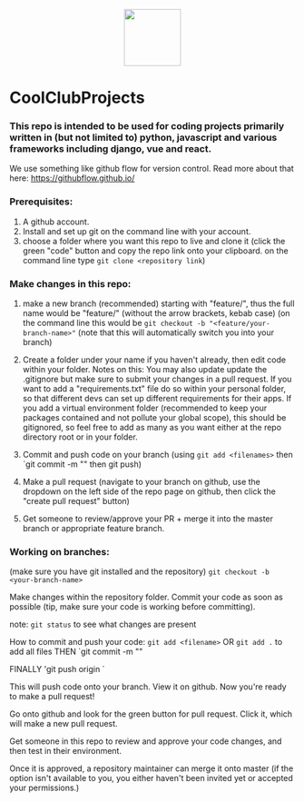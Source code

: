 
<p align="center">
<img src=https://user-images.githubusercontent.com/26351860/121793566-37c35780-cbb5-11eb-9bcc-d33b76aea973.jpg width="100" height="100"  />
</p>

# CoolClubProjects
### This repo is intended to be used for coding projects primarily written in (but not limited to) python, javascript and various frameworks including django, vue and react. 
We use something like github flow for version control. Read more about that here: https://githubflow.github.io/


### Prerequisites:
1. A github account.
1. Install and set up git on the command line with your account. 
1. choose a folder where you want this repo to live and clone it (click the green "code" button and copy the repo link onto your clipboard. on the command line type `git clone <repository link`)

### Make changes in this repo:
1. make a new branch (recommended) starting with "feature/", thus the full name would be  "feature/<your-branch-name>" (without the arrow brackets, kebab case) (on the command line this would be `git checkout -b "<feature/your-branch-name>"` (note that this will automatically switch you into your branch)
 
2. Create a folder under your name if you haven't already, then edit code within your folder. Notes on this: You may also update update the .gitignore but make sure to submit your changes in a pull request. If you want to add a "requirements.txt" file do so within your personal folder, so that different devs can set up different requirements for their apps. If you add a virtual environment folder (recommended to keep your packages contained and not pollute your global scope), this should be gitignored, so feel free to add as many as you want either at the repo directory root or in your folder.
 
3. Commit and push code on your branch (using `git add <filenames>` then `git commit -m "<your commit message>" then git push)

4. Make a pull request (navigate to your branch on github, use the dropdown on the left side of the repo page on github, then click the "create pull request" button)

5. Get someone to review/approve your PR + merge it into the master branch or appropriate feature branch.
  

### Working on branches:

(make sure you have git installed and the repository)
`git checkout -b <your-branch-name>`

Make changes within the repository folder. 
Commit your code as soon as possible (tip, make sure your code is working before committing).

note:
`git status` to see what changes are present

How to commit and push your code:
`git add <filename>`
OR 
`git add .` to add all files
THEN
`git commit -m "<your commit message>"

FINALLY
'git push origin <your-branch-name>`

This will push code onto your branch.
View it on github.
Now you're ready to make a pull request!

Go onto github and look for the green button for pull request.
Click it, which will make a new pull request.

Get someone in this repo to review and approve your code changes, and then test in their environment. 

Once it is approved, a repository maintainer can merge it onto master (if the option isn't available to you, you either haven't been invited yet or accepted your permissions.)
